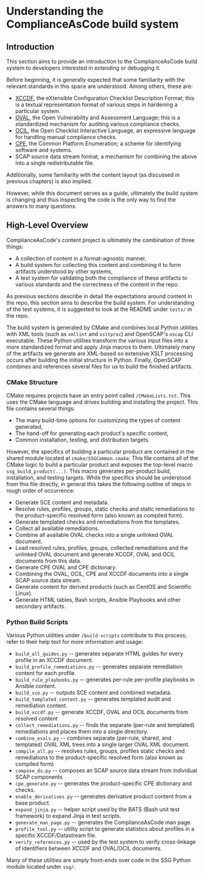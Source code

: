 # Understanding the ComplianceAsCode build system

## Introduction

This section aims to provide an introduction to the ComplianceAsCode build
system to developers interested in extending or debugging it.

Before beginning, it is generally expected that some familiarity with the
relevant standards in this space are understood. Among others, these are:

- [XCCDF](https://csrc.nist.gov/projects/security-content-automation-protocol/specifications/xccdf),
  the eXtensible Configuration Checklist Description Format; this is a
  textual representation format of various steps in hardening a particular
  system.
- [OVAL](https://oval.cisecurity.org/), the Open Vulnerability and Assessment
  Language; this is a standardized mechanism for auditing various compliance
  checks.
- [OCIL](https://csrc.nist.gov/projects/security-content-automation-protocol/specifications/ocil),
  the Open Checklist Interactive Language, an expressive language for
  handling manual compliance checks.
- [CPE](https://nvd.nist.gov/products/cpe), the Common Platform Enumeration;
  a scheme for identifying software and systems.
- SCAP source data stream format, a mechanism for combining the above into a single
  redistributable file.

Additionally, some familiarity with the content layout (as discussed in
previous chapters) is also implied.

However, while this document serves as a guide, ultimately the build system
is changing and thus inspecting the code is the only way to find the answers
to many questions.


## High-Level Overview

ComplianceAsCode's content project is ultimately the combination of three
things:

- A collection of content in a format-agnostic manner,
- A build system for collecting this content and combining it to form
  artifacts understood by other systems,
- A test system for validating both the compliance of these artifacts
  to various standards and the correctness of the content in the repo.

As previous sections describe in detail the expectations around content in the
repo, this section aims to describe the build system. For understanding of the
test systems, it is suggested to look at the README under `tests/` in the
repo. 

The build system is generated by CMake and combines local Python utilities
with XML tools (such as `xmllint` and `xsltproc`) and OpenSCAP's `oscap`
CLI executable. These Python utilities transform the various input files
into a more standardized format and apply Jinja macros to them. Ultimately
many of the artifacts we generate are XML-based so extensive XSLT processing
occurs after building the initial structure in Python. Finally, OpenSCAP
combines and references several files for us to build the finished artifacts.


### CMake Structure

CMake requires projects have an entry point called `/CMakeLists.txt`. This
uses the CMake language and drives building and installing the project. This
file contains several things:

- The many build-time options for customizing the types of content generated,
- The hand-off for generating each product's specific content,
- Common installation, testing, and distribution targets.

However, the specifics of building a particular product are contained in the
shared module located at `cmake/SSGCommon.cmake`. This file contains all of
the CMake logic to build a particular product and exposes the top-level macro
`ssg_build_product(...)`. This macro generates per-product build, installation,
and testing targets. While the specifics should be understood from this file
directly, in general this takes the following outline of steps in rough order
of occurrence:

- Generate SCE content and metadata.
- Resolve rules, profiles, groups, static checks and static remediations to the product-specific resolved form (also known as compiled form).
- Generate templated checks and remediations from the templates.
- Collect all available remediations.
- Combine all available OVAL checks into a single unlinked OVAL document.
- Load resolved rules, profiles, groups, collected remediations and the unlinked OVAL document and generate XCCDF, OVAL and OCIL documents from this data.
- Generate CPE OVAL and CPE dictionary.
- Combining the OVAL, OCIL, CPE and XCCDF documents into a single SCAP source data stream.
- Generate content for derived products (such as CentOS and Scientific Linux).
- Generate HTML tables, Bash scripts, Ansible Playbooks and other secondary artifacts.

### Python Build Scripts

Various Python utilities under `/build-scripts` contribute to this process;
refer to their help text for more information and usage:

- `build_all_guides.py` -- generates separate HTML guides for every profile
  in an XCCDF document.
- `build_profile_remediations.py` -- generates separate remediation content
  for each profile.
- `build_rule_playbooks.py` -- generates per-rule per-profile playbooks in
  Ansible content.
- `build_sce.py` -- outputs SCE content and combined metadata.
- `build_templated_content.py` -- generates templated audit and remediation
  content.
- `build_xccdf.py` -- generate XCCDF, OVAL and OCIL documents from resolved content
- `collect_remediations.py` -- finds the separate (per-rule and templated)
  remediations and places them into a single directory.
- `combine_ovals.py` -- combines separate (per-rule, shared, and templated) OVAL XML trees into a single larger OVAL XML document.
- `compile_all.py` -- resolves rules, groups, profiles static checks and remediations to the product-specific resolved form (also known as compiled form)
- `compose_ds.py` -- composes an SCAP source data stream from individual
  SCAP components
- `cpe_generate.py` -- generates the product-specific CPE dictionary and
  checks.
- `enable_derivatives.py` -- generates derivative product content from a
  base product.
- `expand_jinja.py` -- helper script used by the BATS (Bash unit test
  framework) to expand Jinja in test scripts.
- `generate_man_page.py` -- generates the ComplianceAsCode man page.
- `profile_tool.py` -- utility script to generate statistics about profiles
  in a specific XCCDF/Datastream file.
- `verify_references.py` -- used by the test system to verify cross-linkage
  of identifiers between XCCDF and OVAL/OCIL documents.

Many of these utilities are simply front-ends over code in the SSG Python
module located under `ssg/`.
